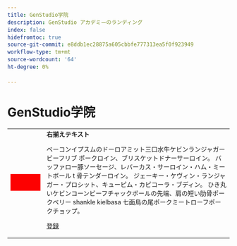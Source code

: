 ```yaml
---
title: GenStudio学院
description: GenStudio アカデミーのランディング
index: false
hidefromtoc: true
source-git-commit: e8ddb1ec28875a605cbbfe777313ea5f0f923949
workflow-type: tm+mt
source-wordcount: '64'
ht-degree: 0%

---
```


# GenStudio学院


<table>
 <tr style= "border: 0;">
  <td><img src="./assets/medium.png"></td>
  <td> <strong> 右揃えテキスト </strong><p> ベーコンイプスムのドーロアミット三口水牛ケビンランジャガービーフリブ ポークロイン、ブリスケットドナーサーロイン。 バッファロー豚ソーセージ、レバーカス・サーロイン・ハム・ミートボール t 骨テンダーロイン。 ジェーキー・ケヴィン・ランジャガー・プロシット、キューピム・カピコーラ・ブディン。 ひき丸いケビンコーンビーフチャックボールの先端、肩の短い肋骨ポークベリー shankle kielbasa 七面鳥の尾ポークミートローフポークチョップ。<p><a href="https://adobeevents.adobeconnect.com/ec77sm8a2tt2/event/registration.html?campaign-id=ExL" rel="noreferrer" target="_blank" class="spectrum-Button spectrum-Button--fill spectrum-Button--accent spectrum-Button--sizeM"><span class="spectrum-Button-label has-no-wrap">登録</span></a></td>
 </tr>
</table>